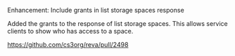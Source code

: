 Enhancement: Include grants in list storage spaces response

Added the grants to the response of list storage spaces. This allows service clients to show who has access to a space.

https://github.com/cs3org/reva/pull/2498
